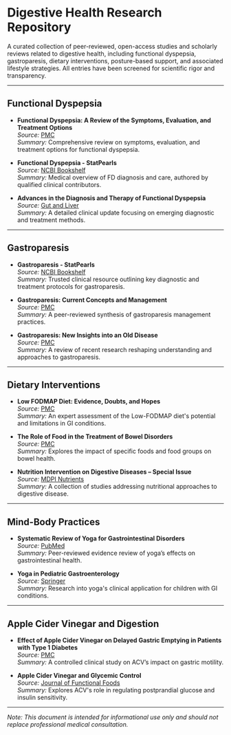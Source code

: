 # Digestive Health Research Repository

A curated collection of peer-reviewed, open-access studies and scholarly reviews related to digestive health, including functional dyspepsia, gastroparesis, dietary interventions, posture-based support, and associated lifestyle strategies. All entries have been screened for scientific rigor and transparency.

---

## Functional Dyspepsia

- **Functional Dyspepsia: A Review of the Symptoms, Evaluation, and Treatment Options**  
  *Source:* [PMC](https://www.ncbi.nlm.nih.gov/pmc/articles/PMC8132673/)  
  *Summary:* Comprehensive review on symptoms, evaluation, and treatment options for functional dyspepsia.

- **Functional Dyspepsia - StatPearls**  
  *Source:* [NCBI Bookshelf](https://www.ncbi.nlm.nih.gov/books/NBK554563/)  
  *Summary:* Medical overview of FD diagnosis and care, authored by qualified clinical contributors.

- **Advances in the Diagnosis and Therapy of Functional Dyspepsia**  
  *Source:* [Gut and Liver](https://www.gutnliver.org/journal/view.html?doi=10.5009%2Fgnl16055)  
  *Summary:* A detailed clinical update focusing on emerging diagnostic and treatment methods.

---

## Gastroparesis

- **Gastroparesis - StatPearls**  
  *Source:* [NCBI Bookshelf](https://www.ncbi.nlm.nih.gov/books/NBK551528/)  
  *Summary:* Trusted clinical resource outlining key diagnostic and treatment protocols for gastroparesis.

- **Gastroparesis: Current Concepts and Management**  
  *Source:* [PMC](https://www.ncbi.nlm.nih.gov/pmc/articles/PMC2852706/)  
  *Summary:* A peer-reviewed synthesis of gastroparesis management practices.

- **Gastroparesis: New Insights into an Old Disease**  
  *Source:* [PMC](https://www.ncbi.nlm.nih.gov/pmc/articles/PMC7243643/)  
  *Summary:* A review of recent research reshaping understanding and approaches to gastroparesis.

---

## Dietary Interventions

- **Low FODMAP Diet: Evidence, Doubts, and Hopes**  
  *Source:* [PMC](https://www.ncbi.nlm.nih.gov/pmc/articles/PMC7019579/)  
  *Summary:* An expert assessment of the Low-FODMAP diet's potential and limitations in GI conditions.

- **The Role of Food in the Treatment of Bowel Disorders**  
  *Source:* [PMC](https://www.ncbi.nlm.nih.gov/pmc/articles/PMC9169760/)  
  *Summary:* Explores the impact of specific foods and food groups on bowel health.

- **Nutrition Intervention on Digestive Diseases – Special Issue**  
  *Source:* [MDPI Nutrients](https://www.mdpi.com/journal/nutrients/special_issues/nutrition_digestive_disease)  
  *Summary:* A collection of studies addressing nutritional approaches to digestive disease.

---

## Mind-Body Practices

- **Systematic Review of Yoga for Gastrointestinal Disorders**  
  *Source:* [PubMed](https://pubmed.ncbi.nlm.nih.gov/39285826/)  
  *Summary:* Peer-reviewed evidence review of yoga’s effects on gastrointestinal health.

- **Yoga in Pediatric Gastroenterology**  
  *Source:* [Springer](https://link.springer.com/article/10.1007/s11894-024-00941-9)  
  *Summary:* Research into yoga's clinical application for children with GI conditions.

---

## Apple Cider Vinegar and Digestion

- **Effect of Apple Cider Vinegar on Delayed Gastric Emptying in Patients with Type 1 Diabetes**  
  *Source:* [PMC](https://www.ncbi.nlm.nih.gov/pmc/articles/PMC2245945/)  
  *Summary:* A controlled clinical study on ACV’s impact on gastric motility.

- **Apple Cider Vinegar and Glycemic Control**  
  *Source:* [Journal of Functional Foods](https://www.sciencedirect.com/science/article/abs/pii/S1756464618303852)  
  *Summary:* Explores ACV's role in regulating postprandial glucose and insulin sensitivity.

---

*Note: This document is intended for informational use only and should not replace professional medical consultation.*
